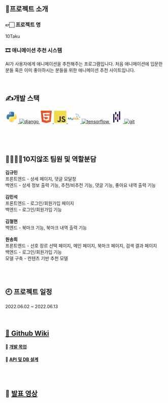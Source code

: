 
<!-- ABOUT THE PROJECT -->
## 🎇프로젝트 소개 
### 👉🏻 프로젝트 명 
10Taku  
### 🎞 애니메이션 추천 시스템
AI가 사용자에게 애니메이션을 추천해주는 프로그램입니다.
처음 애니메이션에 입문한 분들 혹은 이미 좋아하시는 분들을 위한 애니메이션 추천 사이트입니다.
<br><br><br>  



## ✍개발 스택
<p align="left"> 
    <a href="https://www.python.org" target="_blank" rel="noreferrer"> 
        <img src="https://raw.githubusercontent.com/devicons/devicon/master/icons/python/python-original.svg" alt="python" width="40" height="40"/> 
    </a> 
    <a href="https://www.djangoproject.com/" target="_blank" rel="noreferrer"> 
        <img src="https://images.velog.io/images/holawan/post/a6998da8-f1f8-4256-94cc-fcb77b2f08b7/django.png" alt="django" width="40" height="40"/> 
    </a> 
    <a href="https://html.spec.whatwg.org/" target="_blank" rel="noreferrer"> 
        <img src="https://raw.githubusercontent.com/devicons/devicon/master/icons/html5/html5-original.svg" alt="html" width="40" height="40"/> 
    </a> 
    <a href="https://developer.mozilla.org/en-US/docs/Web/JavaScript" target="_blank" rel="noreferrer"> 
        <img src="https://raw.githubusercontent.com/devicons/devicon/master/icons/javascript/javascript-original.svg" alt="javascript" width="40" height="40"/> 
    </a>
    <a href="https://www.mysql.com/" target="_blank" rel="noreferrer"> 
        <img src="https://raw.githubusercontent.com/devicons/devicon/master/icons/mysql/mysql-original-wordmark.svg" alt="mysql" width="40" height="40"/> 
    </a> 
    <a href="https://www.tensorflow.org" target="_blank" rel="noreferrer"> 
        <img src="https://www.vectorlogo.zone/logos/tensorflow/tensorflow-icon.svg" alt="tensorflow" width="40" height="40"/> 
    </a> 
    <a href="https://pandas.pydata.org/" target="_blank" rel="noreferrer"> 
        <img src="https://raw.githubusercontent.com/devicons/devicon/2ae2a900d2f041da66e950e4d48052658d850630/icons/pandas/pandas-original.svg" alt="pandas" width="40" height="40"/> 
    </a> 
    <a href="https://git-scm.com/" target="_blank" rel="noreferrer"> 
        <img src="https://www.vectorlogo.zone/logos/git-scm/git-scm-icon.svg" alt="git" width="40" height="40"/> 
    </a>
</p>
<br><br><br>




## 🤦🏻‍♂️🤦10지않조 팀원 및 역할분담
<b>김규민</b><br>프론트엔드 - 상세 페이지, 댓글 모달창<br> 백엔드 - 상세 정보 출력 기능, 추천/비추천 기능, 댓글 기능, 좋아요 내역 출력 기능<br><br>
<b>김민석</b><br>프론트엔드 - 로그인/회원가입 페이지<br> 백엔드 - 로그인/회원가입 기능<br><br>
<b>김철현</b><br>백엔드 - 북마크 기능, 북마크 내역 출력 기능<br><br>
<b>원송희</b><br>프론트엔드 - 선호 장르 선택 페이지, 메인 페이지, 북마크 페이지, 검색 결과 페이지 <br>백엔드 - 로그인/회원가입 기능<br>모델 구축 - 컨텐츠 기반 추천 모델<br>
<br><br><br>

## 🕘 프로젝트 일정
2022.06.02 ~ 2022.06.13
<br><br><br>


## <a href="https://github.com/NotEasyTeam/Animation-Recommendation/wiki">📂 Github Wiki</a>
#### 🔨 <a href="https://docs.google.com/presentation/d/1ILz_hCpGhEqjjYUBSzA4PlCCpyT19AfUJDznsRecDr8/edit?usp=sharing">개발 목업</a>
#### 📕 <a href="https://docs.google.com/spreadsheets/d/1u2awAMkEIl7eGeQn5O7iANxGBe3wZ578TkSjS4y5MwY/edit?usp=sharing">API 및 DB 설계</a>
<br><br>

## 📢 <a href="https://www.youtube.com">발표 영상</a>


